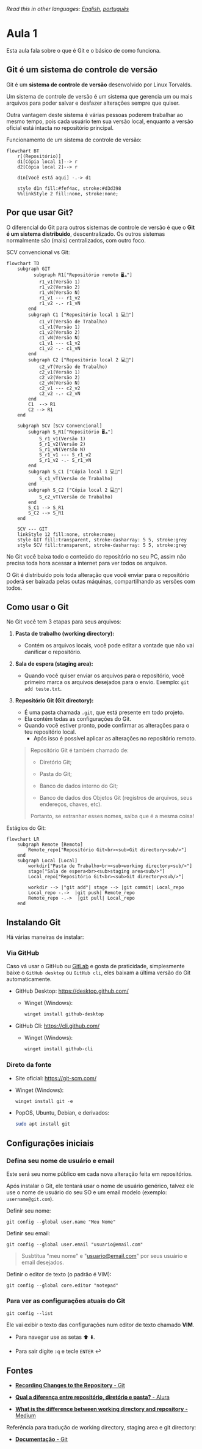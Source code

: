 *Read this in other languages: [English](../../lesson-1.md), [português](lang/pt/lesson-1.pt.md)*

# Aula 1

Esta aula fala sobre o que é Git e o básico de como funciona.

## Git é um sistema de controle de versão

Git é um **sistema de controle de versão** desenvolvido por Linux Torvalds.

Um sistema de controle de versão é um sistema que gerencia um ou mais arquivos para poder salvar e desfazer alterações sempre que quiser.

Outra vantagem deste sistema é várias pessoas poderem trabalhar ao mesmo tempo, pois cada usuário tem sua versão local, enquanto a versão oficial está intacta no repositório principal.

Funcionamento de um sistema de controle de versão:

```mermaid
flowchart BT
    r[(Repositório)]
    d1[Cópia local 1]--> r
    d2[Cópia local 2]--> r

    d1n[Você está aqui] -.-> d1  

    style d1n fill:#fef4ac, stroke:#d3d398
    %%linkStyle 2 fill:none, stroke:none;
```

## Por que usar Git?

O diferencial do Git para outros sistemas de controle de versão é que o **Git é um sistema distribuido**, descentralizado. Os outros sistemas normalmente são (mais) centralizados, com outro foco.

SCV convencional vs Git:

```mermaid
flowchart TD
    subgraph GIT
          subgraph R1["Repositório remoto 🖥️☁️"]
            r1_v1(Versão 1)
            r1_v2(Versão 2)
            r1_vN(Versão N)
            r1_v1 --- r1_v2
            r1_v2 -.- r1_vN
        end
        subgraph C1 ["Repositório local 1 💻🔁"]
            c1_vT(Versão de Trabalho)
            c1_v1(Versão 1)
            c1_v2(Versão 2)
            c1_vN(Versão N)
            c1_v1 --- c1_v2
            c1_v2 -.- c1_vN
        end
        subgraph C2 ["Repositório local 2 💻🔁"]
            c2_vT(Versão de Trabalho)
            c2_v1(Versão 1)
            c2_v2(Versão 2)
            c2_vN(Versão N)
            c2_v1 --- c2_v2
            c2_v2 -.- c2_vN
        end
        C1  --> R1
        C2 --> R1
    end

    subgraph SCV [SCV Convencional]
        subgraph S_R1["Repositório 🖥️☁️"]
            S_r1_v1(Versão 1)
            S_r1_v2(Versão 2)
            S_r1_vN(Versão N)
            S_r1_v1 --- S_r1_v2
            S_r1_v2 -.- S_r1_vN
        end
        subgraph S_C1 ["Cópia local 1 💻🔁"]
            S_c1_vT(Versão de Trabalho)
        end
        subgraph S_C2 ["Cópia local 2 💻🔁"]
            S_c2_vT(Versão de Trabalho)
        end
        S_C1 --> S_R1
        S_C2 --> S_R1
    end

    SCV --- GIT
    linkStyle 12 fill:none, stroke:none;
    style GIT fill:transparent, stroke-dasharray: 5 5, stroke:grey
    style SCV fill:transparent, stroke-dasharray: 5 5, stroke:grey
```

No Git você baixa todo o conteúdo do repositório no seu PC, assim não precisa toda hora acessar a internet para ver todos os arquivos.

O Git é distribuído pois toda alteração que você enviar para o  repositório poderá ser baixada pelas outas máquinas, compartilhando as versões com todos.

## Como usar o Git

No Git você tem 3 etapas para seus arquivos:

1. **Pasta de trabalho (working directory):**
   
   * Contém os arquivos locais, você pode editar a vontade que não vai danificar o repositório.

2. **Sala de espera (staging area):**
   
   * Quando você quiser enviar os arquivos para o repositório, você primeiro marca os arquivos desejados para o envio. Exemplo: `git add teste.txt`.

3. **Repositório Git (Git directory):**
   
   * É uma pasta chamada `.git`, que está presente em todo projeto.
   * Ela contém todas as configurações do Git.
   * Quando você estiver pronto, pode confirmar as alterações para o teu repositório local.
     * Após isso é possível aplicar as alterações no repositório remoto.
   
   > Repositório Git é também chamado de:
   > 
   > * Diretório Git;
   > - Pasta do Git;
   > 
   > - Banco de dados interno do Git;
   > 
   > - Banco de dados dos Objetos Git (registros de arquivos, seus endereços, chaves, etc).
   > 
   > Portanto, se estranhar esses nomes, saiba que é a mesma coisa!

Estágios do Git:

```mermaid
flowchart LR
    subgraph Remote [Remoto]
        Remote_repo["Repositório Git<br><sub>Git directory<sub/>"]
    end
    subgraph Local [Local]
        workdir["Pasta de Trabalho<br><sub>working directory<sub/>"]
        stage["Sala de espera<br><sub>staging area<sub/>"]
        Local_repo["Repositório Git<br><sub>Git directory<sub/>"]

        workdir --> |"git add"| stage --> |git commit| Local_repo
        Local_repo -.->  |git push| Remote_repo
        Remote_repo -.->  |git pull| Local_repo
    end
```

## Instalando Git

Há várias maneiras de instalar:

### Via GitHub

Caso vá usar o GitHub ou [GitLab](https://about.gitlab.com/) e gosta de praticidade, simplesmente baixe o `GitHub desktop` ou `GitHub cli`, eles baixam a última versão do Git automaticamente.

* GitHub Desktop: https://desktop.github.com/
  
  * Winget (Windows):
    
    ```powershell
    winget install github-desktop
    ```

* GitHub Cli: https://cli.github.com/
  
  * Winget (Windows):
    
    ```powershell
    winget install github-cli
    ```

### Direto da fonte

* Site oficial: https://git-scm.com/

* Winget (Windows):
  
  ```powershell
  winget install git -e
  ```

* PopOS, Ubuntu, Debian, e derivados:
  
  ```bash
  sudo apt install git
  ```

## Configurações iniciais

### Defina seu nome de usuário e email

Este será seu nome público em cada nova alteração feita em repositórios.

Após instalar o Git, ele tentará usar o nome de usuário genérico, talvez ele use o nome de usuário do seu SO e um email modelo (exemplo: `username@git.com`).

Definir seu nome:

```git
git config --global user.name "Meu Nome"
```

Definir seu email:

```git
git config --global user.email "usuario@email.com"
```

> Susbtitua "meu nome" e "usuario@email.com" por seus usuário e email desejados.

Definir o editor de texto (o padrão é VIM):

```git
git config --global core.editor "notepad"
```

### Para ver as configurações atuais do Git

```git
git config --list
```

Ele vai exibir o texto das configurações num editor de texto chamado **VIM**.

- Para navegar use as setas :arrow_up: :arrow_down:.

- Para sair digite `:q` e tecle `ENTER` :leftwards_arrow_with_hook:

## Fontes

* [**Recording Changes to the Repository** - Git](https://git-scm.com/book/en/v2/Git-Basics-Recording-Changes-to-the-Repository)

* [**Qual a diferença entre repositório, diretório e pasta?** - Alura](https://cursos.alura.com.br/forum/topico-qual-a-diferenca-entre-repositorio-diretorio-e-pasta-117341)

* [**What is the difference between working directory and repository** - Medium](https://medium.com/tech-journey-with-anna/git-question-what-is-the-difference-between-the-working-directory-aka-workspace-and-the-eeee15b7e4b3)

Referência para tradução de working directory, staging area e git directory:

* [**Documentação** - Git](https://git-scm.com/docs/git/pt_BR)